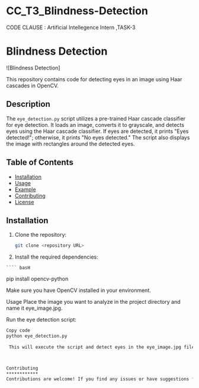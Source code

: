 # CC_T3_Blindness-Detection
CODE CLAUSE : Artificial Intellegence Intern ,TASK-3
# Blindness Detection

![Blindness Detection]

This repository contains code for detecting eyes in an image using Haar cascades in OpenCV.

## Description

The `eye_detection.py` script utilizes a pre-trained Haar cascade classifier for eye detection. It loads an image, converts it to grayscale, and detects eyes using the Haar cascade classifier. If eyes are detected, it prints "Eyes detected!"; otherwise, it prints "No eyes detected." The script also displays the image with rectangles around the detected eyes.

## Table of Contents

- [Installation](#installation)
- [Usage](#usage)
- [Example](#example)
- [Contributing](#contributing)
- [License](#license)

## Installation

1. Clone the repository:

   ```bash
   git clone <repository URL>
   
  2. Install the required dependencies:

    ```` basH
   pip install opencv-python
   
   Make sure you have OpenCV installed in your environment.

   Usage
Place the image you want to analyze in the project directory and name it eye_image.jpg.

Run the eye detection script:

````bash
Copy code
python eye_detection.py
 
 This will execute the script and detect eyes in the eye_image.jpg file.



Contributing
************
Contributions are welcome! If you find any issues or have suggestions for improvements, feel free to open an issue or submit a pull request. 










